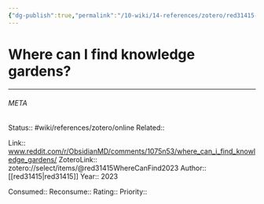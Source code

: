 ```yaml
---
{"dg-publish":true,"permalink":"/10-wiki/14-references/zotero/red31415-where-can-find2023/"}
---
```


# Where can I find knowledge gardens?
---




###### META
Status:: #wiki/references/zotero/online
Related:: 

Link:: www.reddit.com/r/ObsidianMD/comments/1075n53/where_can_i_find_knowledge_gardens/
ZoteroLink:: zotero://select/items/@red31415WhereCanFind2023
Author:: [[red31415\|red31415]]
Year:: 2023

Consumed:: 
Reconsume:: 
Rating:: 
Priority:: 
